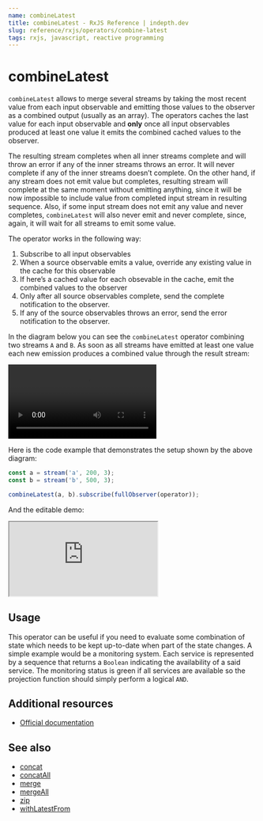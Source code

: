 ```yaml
---
name: combineLatest
title: combineLatest - RxJS Reference | indepth.dev
slug: reference/rxjs/operators/combine-latest
tags: rxjs, javascript, reactive programming
---
```


# combineLatest

`combineLatest` allows to merge several streams by taking the most recent value from each input observable and emitting those values to the observer as a combined output (usually as an array). The operators caches the last value for each input observable and **only** once all input observables produced at least one value it emits the combined cached values to the observer.

The resulting stream completes when all inner streams complete and will throw an error if any of the inner streams throws an error. It will never complete if any of the inner streams doesn’t complete. On the other hand, if any stream does not emit value but completes, resulting stream will complete at the same moment without emitting anything, since it will be now impossible to include value from completed input stream in resulting sequence. Also, if some input stream does not emit any value and never completes, `combineLatest` will also never emit and never complete, since, again, it will wait for all streams to emit some value.

The operator works in the following way:

1. Subscribe to all input observables
2. When a source observable emits a value, override any existing value in the cache for this observable
3. If here’s a cached value for each obsevable in the cache, emit the combined values to the observer 
4. Only after all source observables complete, send the complete notification to the observer.
5. If any of the source observables throws an error, send the error notification to the observer.

In the diagram below you can see the `combineLatest` operator combining two streams `A` and `B`. As soon as all streams have emitted at least one value each new emission produces a combined value through the result stream:

<video>
    <source src="https://images.indepth.dev/references/rxjs/operators/combine-latest.mp4" type="video/mp4">
</video>

Here is the code example that demonstrates the setup shown by the above diagram:

```javascript
const a = stream('a', 200, 3);
const b = stream('b', 500, 3);

combineLatest(a, b).subscribe(fullObserver(operator));
```

And the editable demo:

<iframe src="https://stackblitz.com/edit/indepth-rxjs-combine-latest?embed=1&file=index.ts"></iframe>

## Usage

This operator can be useful if you need to evaluate some combination of state which needs to be kept up-to-date when part of the state changes. A simple example would be a monitoring system. Each service is represented by a sequence that returns a `Boolean` indicating the availability of a said service. The monitoring status is green if all services are available so the projection function should simply perform a logical `AND`.

## Additional resources

- [Official documentation](https://rxjs.dev/api/operators/combineLatest)

## See also

- [concat](https://indepth.dev/reference/rxjs/operators/concat)
- [concatAll](https://indepth.dev/reference/rxjs/operators/concat-all)
- [merge](https://indepth.dev/reference/rxjs/operators/merge)
- [mergeAll](https://indepth.dev/reference/rxjs/operators/merge-all)
- [zip](https://indepth.dev/reference/rxjs/operators/zip)
- [withLatestFrom](https://indepth.dev/reference/rxjs/operators/with-latest-from)

